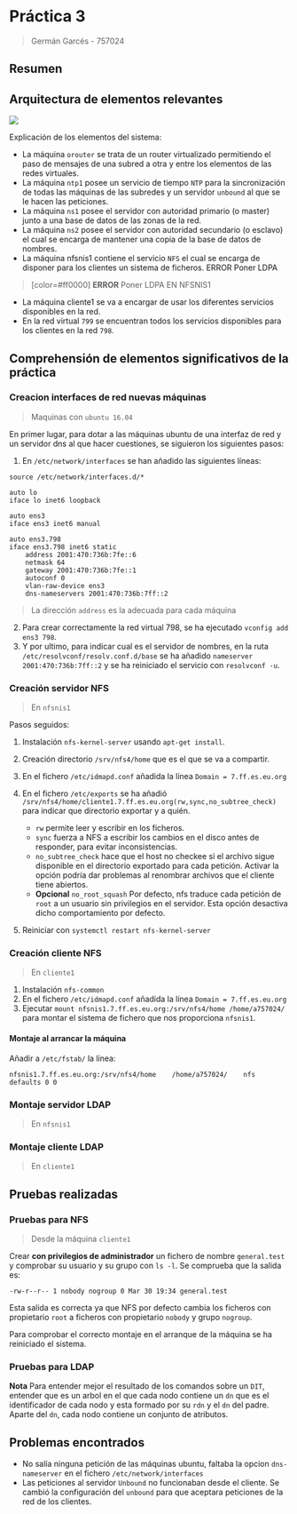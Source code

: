 # Práctica 3
> Germán Garcés - 757024

## Resumen
## Arquitectura de elementos relevantes
![](https://i.imgur.com/63TJvAa.png)

Explicación de los elementos del sistema:
- La máquina `orouter` se trata de un router virtualizado permitiendo el paso de mensajes de una subred a otra y entre los elementos de las redes virtuales.
- La máquina `ntp1` posee un servicio de tiempo `NTP` para la sincronización de todas las máquinas de las subredes y un servidor `unbound` al que se le hacen las peticiones.
- La máquina `ns1` posee el servidor con autoridad primario (o master) junto a una base de datos de las zonas de la red.
- La máquina `ns2` posee el servidor con autoridad secundario (o esclavo) el cual se encarga de mantener una copia de la base de datos de nombres.
- La máquina nfsnis1 contiene el servicio `NFS` el cual se encarga de disponer para los clientes un sistema de ficheros. ERROR Poner LDPA
> [color=#ff0000] **ERROR** Poner LDPA EN NFSNIS1
- La máquina cliente1 se va a encargar de usar los diferentes servicios disponibles en la red.
- En la red virtual `799` se encuentran todos los servicios disponibles para los clientes en la red `798`.
## Comprehensión de elementos significativos de la práctica

### Creacion interfaces de red nuevas máquinas
> Maquinas con `ubuntu 16.04`

En primer lugar, para dotar a las máquinas ubuntu de una interfaz de red y un servidor dns al que hacer cuestiones, se siguieron los siguientes pasos:
1. En `/etc/network/interfaces` se han añadido las siguientes líneas:
```shell
source /etc/network/interfaces.d/*

auto lo
iface lo inet6 loopback

auto ens3
iface ens3 inet6 manual

auto ens3.798 
iface ens3.798 inet6 static
	address 2001:470:736b:7fe::6
	netmask 64
	gateway 2001:470:736b:7fe::1
	autoconf 0
	vlan-raw-device ens3
	dns-nameservers 2001:470:736b:7ff::2
```
> La dirección `address` es la adecuada para cada máquina
2. Para crear correctamente la red virtual 798, se ha ejecutado `vconfig add ens3 798`.
3. Y por ultimo, para indicar cual es el servidor de nombres, en la ruta `/etc/resolvconf/resolv.conf.d/base` se ha añadido `nameserver 2001:470:736b:7ff::2` y se ha reiniciado el servicio con `resolvconf -u`.

### Creación servidor NFS
> En `nfsnis1`

Pasos seguidos:
1. Instalación `nfs-kernel-server` usando `apt-get install`.
2. Creación directorio `/srv/nfs4/home` que es el que se va a compartir.
3. En el fichero `/etc/idmapd.conf` añadida la línea `Domain = 7.ff.es.eu.org`
4. En el fichero `/etc/exports` se ha añadió `/srv/nfs4/home/cliente1.7.ff.es.eu.org(rw,sync,no_subtree_check)` para indicar que directorio exportar y a quién.

    - `rw` permite leer y escribir en los ficheros.
    - `sync` fuerza a NFS a escribir los cambios en el disco antes de responder, para evitar inconsistencias.
    - `no_subtree_check` hace que el host no checkee si el archivo sigue disponible en el directorio exportado para cada petición. Activar la opción podría dar problemas al renombrar archivos que el cliente tiene abiertos.
    - **Opcional** `no_root_squash` Por defecto, nfs traduce cada petición de `root` a un usuario sin privilegios en el servidor. Esta opción desactiva dicho comportamiento por defecto.
5. Reiniciar con `systemctl restart nfs-kernel-server`

### Creación cliente NFS
> En `cliente1`

1. Instalación `nfs-common`
2. En el fichero `/etc/idmapd.conf` añadida la línea `Domain = 7.ff.es.eu.org`
3. Ejecutar `mount nfsnis1.7.ff.es.eu.org:/srv/nfs4/home /home/a757024/` para montar el sistema de fichero que nos proporciona `nfsnis1`.

#### Montaje al arrancar la máquina

Añadir a `/etc/fstab/` la línea:
```shell
nfsnis1.7.ff.es.eu.org:/srv/nfs4/home    /home/a757024/    nfs    defaults 0 0
```

### Montaje servidor LDAP
> En `nfsnis1`


### Montaje cliente LDAP
> En `cliente1`

## Pruebas realizadas

### Pruebas para NFS
> Desde la máquina `cliente1`

Crear **con privilegios de administrador** un fichero de nombre `general.test` y comprobar su usuario y su grupo con `ls -l`.
Se comprueba que la salida es:
```shell
-rw-r--r-- 1 nobody nogroup 0 Mar 30 19:34 general.test
```

Esta salida es correcta ya que NFS por defecto cambia los ficheros con propietario `root` a ficheros con propietario `nobody` y grupo `nogroup`.

Para comprobar el correcto montaje en el arranque de la máquina se ha reiniciado el sistema.

### Pruebas para LDAP
**Nota** Para entender mejor el resultado de los comandos sobre un `DIT`, entender que es un arbol en el que cada nodo contiene un `dn` que es el identificador de cada nodo y esta formado por su `rdn` y el `dn` del padre.
Aparte del `dn`, cada nodo contiene un conjunto de atributos.

## Problemas encontrados
- No salía ninguna petición de las máquinas ubuntu, faltaba la opcion `dns-nameserver` en el fichero `/etc/network/interfaces`
- Las peticiones al servidor `Unbound` no funcionaban desde el cliente. Se cambió la configuración del `unbound` para que aceptara peticiones de la red de los clientes.
